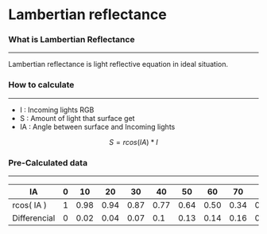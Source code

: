 # Lambertian reflectance
### What is Lambertian Reflectance
---
 Lambertian reflectance is light reflective equation in ideal situation.
### How to calculate
---
- I : Incoming lights RGB
- S : Amount of light that surface get
- IA : Angle between surface and Incoming lights

$$S = rcos( IA ) * I$$
### Pre-Calculated data
---

| IA           | 0   | 10   | 20   | 30   | 40   | 50   | 60   | 70   | 80   | 90   |
| ------------ | --- | ---- | ---- | ---- | ---- | ---- | ---- | ---- | ---- | ---- |
| rcos( IA )   | 1   | 0.98 | 0.94 | 0.87 | 0.77 | 0.64 | 0.50 | 0.34 | 0.17 | 0    |
| Differencial | 0   | 0.02 | 0.04 | 0.07 | 0.1  | 0.13 | 0.14 | 0.16 | 0.17 | 0.17 |



